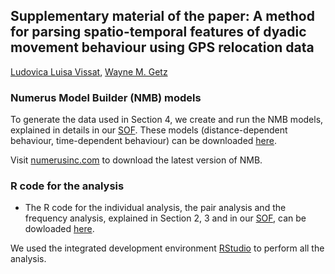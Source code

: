 ## Supplementary material of the paper: A method for parsing spatio-temporal features of dyadic movement behaviour using GPS relocation data <br />

[Ludovica Luisa Vissat](https://ourenvironment.berkeley.edu/people/ludovica-luisa-vissat), [Wayne M. Getz](https://ourenvironment.berkeley.edu/people/wayne-marcus-getz)

### Numerus Model Builder (NMB) models <br />

To generate the data used in Section 4, we create and run the NMB models, explained in details in our [SOF](https://ludovicalv.github.io/PDFs/Elep_paper.pdf). These models (distance-dependent behaviour, time-dependent behaviour) can be downloaded [here](https://www.dropbox.com/s/6g723g5eb801n0x/Model_distance.nmd?dl=1).

Visit [numerusinc.com](https://www.numerusinc.com/) to download the latest version of NMB.

### R code for the analysis  <br />

- The R code for the individual analysis, the pair analysis and the frequency analysis, explained in Section 2, 3 and in our [SOF](https://ludovicalv.github.io/PDFs/Elep_paper.pdf), can be dowloaded [here]().

We used the integrated development environment [RStudio](https://rstudio.com/) to perform all the analysis.


